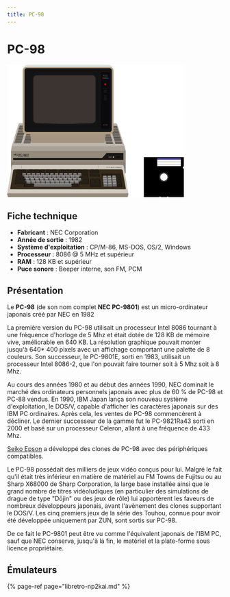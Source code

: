 ```yaml
---
title: PC-98
---
```


# PC-98

![](./pc-98/image%20%2819%29.png)

## Fiche technique

* **Fabricant** : NEC Corporation
* **Année de sortie** : 1982
* **Système d'exploitation** : CP/M-86, MS-DOS, OS/2, Windows
* **Processeur** : 8086 @ 5 MHz et supérieur
* **RAM** : 128 KB et supérieur
* **Puce sonore** : Beeper interne, son FM, PCM

## Présentation

Le **PC-98** \(de son nom complet **NEC PC-9801**\) est un micro-ordinateur japonais créé par NEC en 1982

La première version du PC-98 utilisait un processeur Intel 8086 tournant à une fréquence d'horloge de 5 Mhz et était dotée de 128 KB de mémoire vive, améliorable en 640 KB. La résolution graphique pouvait monter jusqu'à 640\* 400 pixels avec un affichage comportant une palette de 8 couleurs. Son successeur, le PC-9801E, sorti en 1983, utilisait un processeur Intel 8086-2, que l'on pouvait faire tourner soit à 5 Mhz soit à 8 Mhz.

Au cours des années 1980 et au début des années 1990, NEC dominait le marché des ordinateurs personnels japonais avec plus de 60 % de PC-98 et PC-88 vendus. En 1990, IBM Japan lança son nouveau système d'exploitation, le DOS/V, capable d'afficher les caractères japonais sur des IBM PC ordinaires. Après cela, les ventes de PC-98 commencèrent à décliner. Le dernier successeur de la gamme fut le PC-9821Ra43 sorti en 2000 et basé sur un processeur Celeron, allant à une fréquence de 433 Mhz.

[Seiko Epson](https://fr.wikipedia.org/wiki/Epson) a développé des clones de PC-98 avec des périphériques compatibles.

Le PC-98 possédait des milliers de jeux vidéo conçus pour lui. Malgré le fait qu'il était très inférieur en matière de matériel au FM Towns de Fujitsu ou au Sharp X68000 de Sharp Corporation, la large base installée ainsi que le grand nombre de titres vidéoludiques \(en particulier des simulations de drague de type "Dōjin" ou des jeux de rôle\) lui apportèrent les faveurs de nombreux développeurs japonais, avant l'avènement des clones supportant le DOS/V. Les cinq premiers jeux de la série des Touhou, connue pour avoir été développée uniquement par ZUN, sont sortis sur PC-98.

De ce fait le PC-9801 peut être vu comme l'équivalent japonais de l'IBM PC, sauf que NEC conserva, jusqu'à la fin, le matériel et la plate-forme sous licence propriétaire.

## Émulateurs

{% page-ref page="libretro-np2kai.md" %}

